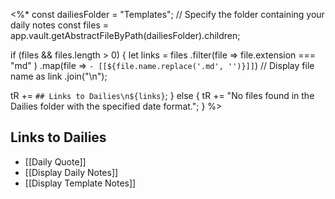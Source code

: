 <%*
const dailiesFolder = "Templates"; // Specify the folder containing your daily notes
const files = app.vault.getAbstractFileByPath(dailiesFolder).children;

if (files && files.length > 0) {
  let links = files
    .filter(file => file.extension === "md" )
    .map(file => `- [[${file.name.replace('.md', '')}]]`) // Display file name as link
    .join("\n");

  tR += `## Links to Dailies\n${links}`;
} else {
  tR += "No files found in the Dailies folder with the specified date format.";
}
%>

## Links to Dailies
- [[Daily Quote]]
- [[Display Daily Notes]]
- [[Display Template Notes]]

